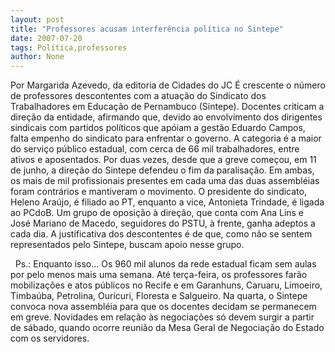 ```yaml
---
layout: post
title: "Professores acusam interferência política no Sintepe"
date: 2007-07-20
tags: Política,professores
author: None
---
```

Por Margarida Azevedo, da editoria de Cidades do JC
&Eacute; crescente o n&uacute;mero de professores descontentes com a atua&ccedil;&atilde;o do Sindicato dos Trabalhadores em Educa&ccedil;&atilde;o de Pernambuco (Sintepe). Docentes criticam a dire&ccedil;&atilde;o da entidade, afirmando que, devido ao envolvimento dos dirigentes sindicais com partidos pol&iacute;ticos que ap&oacute;iam a gest&atilde;o Eduardo Campos, falta empenho do sindicato para enfrentar o governo. A categoria &eacute; a maior do servi&ccedil;o p&uacute;blico estadual, com cerca de 66 mil trabalhadores, entre ativos e aposentados.
Por duas vezes, desde que a greve come&ccedil;ou, em 11 de junho, a dire&ccedil;&atilde;o do Sintepe defendeu o fim da paralisa&ccedil;&atilde;o. Em ambas, os mais de mil profissionais presentes em cada uma das duas assembl&eacute;ias foram contr&aacute;rios e mantiveram o movimento.
O presidente do sindicato, Heleno Ara&uacute;jo, &eacute; filiado ao PT, enquanto a vice, Antonieta Trindade, &eacute; ligada ao PCdoB. Um grupo de oposi&ccedil;&atilde;o &agrave; dire&ccedil;&atilde;o, que conta com Ana Lins e Jos&eacute; Mariano de Macedo, seguidores do PSTU, &agrave; frente, ganha adeptos a cada dia. A justificativa dos descontentes &eacute; de que, como n&atilde;o se sentem representados pelo Sintepe, buscam apoio nesse grupo. 

&nbsp;
Ps.:&nbsp;Enquanto isso... Os 960 mil alunos da rede estadual ficam sem aulas por pelo menos mais uma semana. At&eacute; ter&ccedil;a-feira, os professores far&atilde;o mobiliza&ccedil;&otilde;es e atos p&uacute;blicos no Recife e em Garanhuns, Caruaru, Limoeiro, Timba&uacute;ba, Petrolina, Ouricuri, Floresta e Salgueiro. Na quarta, o Sintepe convoca nova assembl&eacute;ia para que os docentes decidam se permanecem em greve.&nbsp;Novidades em rela&ccedil;&atilde;o &agrave;s negocia&ccedil;&otilde;es s&oacute; devem surgir a partir de s&aacute;bado, quando ocorre reuni&atilde;o da Mesa Geral de Negocia&ccedil;&atilde;o do Estado com os servidores. 
 